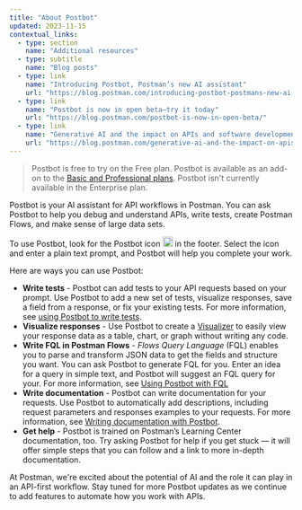 ```yaml
---
title: "About Postbot"
updated: 2023-11-15
contextual_links:
  - type: section
    name: "Additional resources"
  - type: subtitle
    name: "Blog posts"
  - type: link
    name: "Introducing Postbot, Postman’s new AI assistant"
    url: "https://blog.postman.com/introducing-postbot-postmans-new-ai-assistant/"
  - type: link
    name: "Postbot is now in open beta—try it today"
    url: "https://blog.postman.com/postbot-is-now-in-open-beta/"
  - type: link
    name: "Generative AI and the impact on APIs and software development"
    url: "https://blog.postman.com/generative-ai-and-the-impact-on-apis-and-software-development/"
---
```


> Postbot is free to try on the Free plan. Postbot is available as an add-on to the [Basic and Professional plans](https://www.postman.com/pricing/). Postbot isn't currently available in the Enterprise plan.

Postbot is your AI assistant for API workflows in Postman. You can ask Postbot to help you debug and understand APIs, write tests, create Postman Flows, and make sense of large data sets.

To use Postbot, look for the Postbot icon <img alt="Postbot icon" src="https://assets.postman.com/postman-docs/v10/icon-postbot-v10-16.jpg#icon" width="18px"> in the footer. Select the icon and enter a plain text prompt, and Postbot will help you complete your work.

Here are ways you can use Postbot:

* **Write tests** - Postbot can add tests to your API requests based on your prompt. Use Postbot to add a new set of tests, visualize responses, save a field from a response, or fix your existing tests. For more information, see [using Postbot to write tests](/docs/writing-scripts/test-scripts/#write-tests-using-postbot).
* **Visualize responses** - Use Postbot to create a [Visualizer](/docs/sending-requests/visualizer/) to easily view your response data as a table, chart, or graph without writing any code.
* **Write FQL in Postman Flows** - _Flows Query Language_ (FQL) enables you to parse and transform JSON data to get the fields and structure you want. You can ask Postbot to generate FQL for you. Enter an idea for a query in simple text, and Postbot will suggest an FQL query for your. For more information, see [Using Postbot with FQL](/docs/postman-flows/flows-query-language/introduction-to-fql/#using-postbot-with-fql)
* **Write documentation** - Postbot can write documentation for your requests. Use Postbot to automatically add descriptions, including request parameters and responses examples to your requests. For more information, see [Writing documentation with Postbot](/docs/publishing-your-api/authoring-your-documentation/#writing-documentation-with-postbot).
* **Get help** - Postbot is trained on Postman’s Learning Center documentation, too. Try asking Postbot for help if you get stuck — it will offer simple steps that you can follow and a link to more in-depth documentation.

At Postman, we're excited about the potential of AI and the role it can play in an API-first workflow. Stay tuned for more Postbot updates as we continue to add features to automate how you work with APIs.
